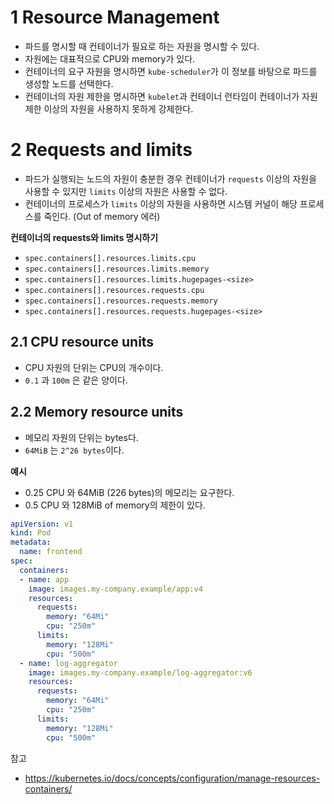 # 1 Resource Management

- 파드를 명시할 때 컨테이너가 필요로 하는 자원을 명시할 수 있다.
- 자원에는 대표적으로 CPU와 memory가 있다.
- 컨테이너의 요구 자원을 명시하면 `kube-scheduler`가 이 정보를 바탕으로 파드를 생성할 노드를 선택한다.
- 컨테이너의 자원 제한을 명시하면 `kubelet`과 컨테이너 런타임이 컨테이너가 자원 제한 이상의 자원을 사용하지 못하게 강제한다.



# 2 Requests and limits

- 파드가 실행되는 노드의 자원이 충분한 경우 컨테이너가 `requests` 이상의 자원을 사용할 수 있지만 `limits` 이상의 자원은 사용할 수 없다.
- 컨테이너의 프로세스가 `limits` 이상의 자원을 사용하면 시스템 커널이 해당 프로세스를 죽인다. (Out of memory 에러)



**컨테이너의 requests와 limits 명시하기**

- `spec.containers[].resources.limits.cpu`
- `spec.containers[].resources.limits.memory`
- `spec.containers[].resources.limits.hugepages-<size>`
- `spec.containers[].resources.requests.cpu`
- `spec.containers[].resources.requests.memory`
- `spec.containers[].resources.requests.hugepages-<size>`



## 2.1 CPU resource units

- CPU 자원의 단위는 CPU의 개수이다.
- `0.1` 과 `100m` 은 같은 양이다.



## 2.2 Memory resource units

- 메모리 자원의 단위는 bytes다.
- `64MiB` 는 `2^26 bytes`이다.



**예시**

- 0.25 CPU 와 64MiB (226 bytes)의 메모리는 요구한다.
- 0.5 CPU 와 128MiB of memory의 제한이 있다.

```yaml
apiVersion: v1
kind: Pod
metadata:
  name: frontend
spec:
  containers:
  - name: app
    image: images.my-company.example/app:v4
    resources:
      requests:
        memory: "64Mi"
        cpu: "250m"
      limits:
        memory: "128Mi"
        cpu: "500m"
  - name: log-aggregator
    image: images.my-company.example/log-aggregator:v6
    resources:
      requests:
        memory: "64Mi"
        cpu: "250m"
      limits:
        memory: "128Mi"
        cpu: "500m"
```



참고

- https://kubernetes.io/docs/concepts/configuration/manage-resources-containers/